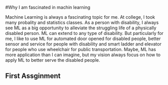 #Why I am fascinated in machin learning


Machine Learning is always a fascinating topic for me. At college, I took many probality and statistics classes. As a person with disability, I always see ML as a big opportunity to alleviate the struggling life of a physically disabled person. ML can extend to any type of disability. But particularly for me, I like to use ML for automated door opened for disabled people, better sensor and service for people with disability and smart ladder and elevator for people who use wheelchair for public transportation. Maybe, ML has more application than I can imagine, but my vision always focus on how to apply ML to better serve the disabled people.
## First Assginment
